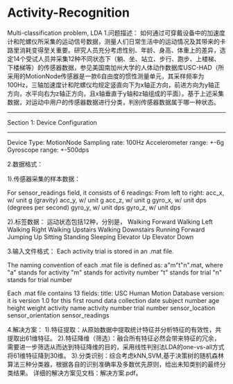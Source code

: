 # Activity-Recognition
Multi-classification problem, LDA 
1.问题描述：
  如何通过可穿戴设备中的加速度计和陀螺仪所采集的运动信号数据，测量人们日常生活中的运动情况及其带来的卡路里消耗变得至关重要。研究人员充分考虑性别、年龄、身高、体重上的差异，选定14个受试人员并采集12种不同状态下（躺、坐、站立、步行、跑步、上楼梯、下楼梯等）的传感器数据，参见美国南加州大学的人体动作数据库USC-HAD（所采用的MotionNode传感器是一款6自由度的惯性测量单元，其采样频率为100Hz，三轴加速度计和陀螺仪均规定竖直向下为x轴正方向，前进方向为y轴正方向，水平向右为z轴正方向，且x轴垂直于y轴和z轴组成的平面）。基于上述采集数据，对运动中用户的传感器数据进行分类，判别传感器数据属于哪一种状态。

**********************************************
Section 1: Device Configuration
**********************************************

Device Type: MotionNode
Sampling rate: 100Hz
Accelerometer range: +-6g
Gyroscope range: +-500dps

2.数据格式：

1).传感器采集的样本数据：

For sensor_readings field, it consists of 6 readings:
From left to right:
acc_x, w/ unit g (gravity)
acc_y, w/ unit g
acc_z, w/ unit g
gyro_x, w/ unit dps (degrees per second)
gyro_y, w/ unit dps
gyro_z, w/ unit dps

2).标签数据：
运动状态包括12种，分别是，
Walking Forward
Walking Left
Walking Right
Walking Upstairs
Walking Downstairs
Running Forward
Jumping Up
Sitting
Standing
Sleeping
Elevator Up
Elevator Down

3.输入文件格式：
Each activity trial is stored in an .mat file.

The naming convention of each .mat file is defined as:
a"m"t"n".mat, where
"a" stands for activity
"m" stands for activity number
"t" stands for trial
"n" stands for trial number
 
Each .mat file contains 13 fields:
title: USC Human Motion Database
version: it is version 1.0 for this first round data collection
date
subject number
age
height
weight
activity name
activity number
trial number
sensor_location
sensor_orientation
sensor_readings

4.解决方案：
1).特征提取：从原始数据中提取统计特征并分析特征的有效性，共提取出61维特征。
2).特征降维（筛选）：融合所有特征必然会带来特征的冗余，需要进一步筛选从而达到特征降维的目的，采用线性判别法LDA的one-vs-all方式将61维特征降到30维。
3).分类识别：综合考虑kNN,SVM,基于决策树的随机森林算法三种分类器，根据各自的识别准确率及多数优先原则，给出未知类别的最终分类结果。
详细的解决方案见文档：解决方案.pdf。
